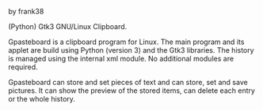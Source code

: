 by frank38

(Python) Gtk3 GNU/Linux Clipboard.


Gpasteboard is a clipboard program for Linux.
The main program and its applet are build using
Python (version 3) and the Gtk3 libraries. 
The history is managed using the internal xml module. 
No additional modules are required.

Gpasteboard can store and set pieces of text and
can store, set and save pictures. It can show the 
preview of the stored items, can delete each entry
or the whole history.
